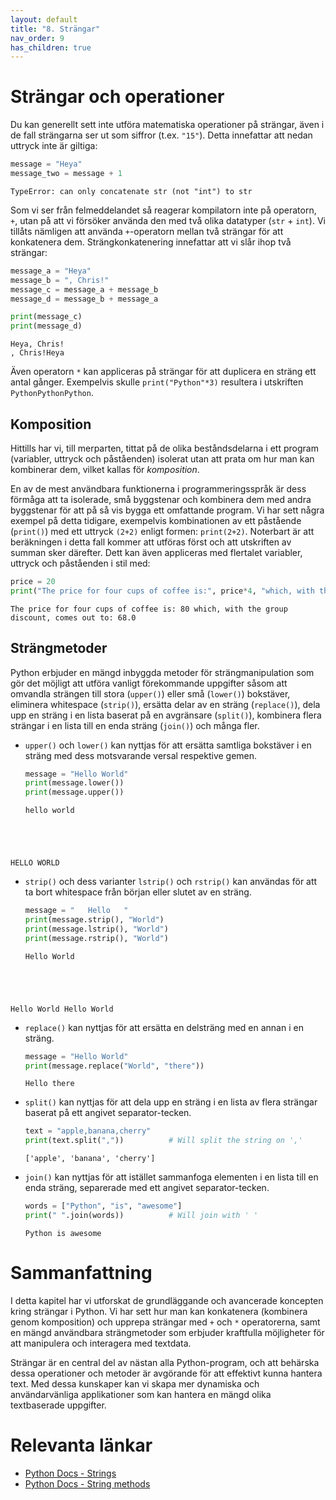 ```yaml
---
layout: default
title: "8. Strängar"
nav_order: 9
has_children: true
---
```


# Strängar och operationer
Du kan generellt sett inte utföra matematiska operationer på strängar, även i de fall strängarna ser ut som siffror (t.ex. `"15"`). Detta innefattar att nedan uttryck inte är giltiga:
```python
message = "Heya"
message_two = message + 1
```
<div class="code-example" markdown="1">
<pre><code>TypeError: can only concatenate str (not "int") to str</code></pre>
</div>

Som vi ser från felmeddelandet så reagerar kompilatorn inte på operatorn, `+`, utan på att vi försöker använda den med två olika datatyper (`str` + `int`). Vi tillåts nämligen att använda `+`-operatorn mellan två strängar för att konkatenera dem. Strängkonkatenering innefattar att vi slår ihop två strängar:
```python
message_a = "Heya"
message_b = ", Chris!"
message_c = message_a + message_b
message_d = message_b + message_a

print(message_c)
print(message_d)
```
<div class="code-example" markdown="1">
<pre><code>Heya, Chris!
, Chris!Heya</code></pre>
</div>

Även operatorn `*` kan appliceras på strängar för att duplicera en sträng ett antal gånger. Exempelvis skulle `print("Python"*3)` resultera i utskriften `PythonPythonPython`.

## Komposition
Hittills har vi, till merparten, tittat på de olika beståndsdelarna i ett program (variabler, uttryck och påståenden) isolerat utan att prata om hur man kan kombinerar dem, vilket kallas för _komposition_.

En av de mest användbara funktionerna i programmeringsspråk är dess förmåga att ta isolerade, små byggstenar och kombinera dem med andra byggstenar för att på så vis bygga ett omfattande program. Vi har sett några exempel på detta tidigare, exempelvis kombinationen av ett påstående (`print()`) med ett uttryck `(2+2)` enligt formen: `print(2+2)`. Noterbart är att beräkningen i detta fall kommer att utföras först och att utskriften av summan sker därefter. Dett kan även appliceras med flertalet variabler, uttryck och påståenden i stil med:
```python
price = 20
print("The price for four cups of coffee is:", price*4, "which, with the group discount, comes out to:", price*4 - ((price*4)/100)*15)
```
<div class="code-example" markdown="1">
<pre><code>The price for four cups of coffee is: 80 which, with the group discount, comes out to: 68.0</code></pre>
</div>

## Strängmetoder
Python erbjuder en mängd inbyggda metoder för strängmanipulation som gör det möjligt att utföra vanligt förekommande uppgifter såsom att omvandla strängen till stora (`upper()`) eller små (`lower()`) bokstäver, eliminera whitespace (`strip()`), ersätta delar av en sträng (`replace()`), dela upp en sträng i en lista baserat på en avgränsare (`split()`), kombinera flera strängar i en lista till en enda sträng (`join()`) och många fler.

- `upper()` och `lower()` kan nyttjas för att ersätta samtliga bokstäver i en sträng med dess motsvarande versal respektive gemen.
   ```python
   message = "Hello World"
   print(message.lower())                      
   print(message.upper())                       
   ```
   <div class="code-example" markdown="1">
   <pre><code>hello world
HELLO WORLD
   </code></pre>
   </div>

* `strip()` och dess varianter `lstrip()` och `rstrip()` kan användas för att ta bort whitespace från början eller slutet av en sträng.
   ```python
   message = "   Hello   "
   print(message.strip(), "World")                       
   print(message.lstrip(), "World")  
   print(message.rstrip(), "World")                    
   ```
   <div class="code-example" markdown="1">
   <pre><code>Hello World
Hello    World
   Hello World</code></pre>
   </div>

* `replace()` kan nyttjas för att ersätta en delsträng med en annan i en sträng.
   ```python
   message = "Hello World"
   print(message.replace("World", "there"))                         
   ```
   <div class="code-example" markdown="1">
   <pre><code>Hello there</code></pre>
   </div>

* `split()` kan nyttjas för att dela upp en sträng i en lista av flera strängar baserat på ett angivet separator-tecken. 
   ```python
   text = "apple,banana,cherry"
   print(text.split(","))          # Will split the string on ','                  
   ```
   <div class="code-example" markdown="1">
   <pre><code>['apple', 'banana', 'cherry']</code></pre>
   </div>

* `join()` kan nyttjas för att istället sammanfoga elementen i en lista till en enda sträng, separerade med ett angivet separator-tecken.
   ```python
   words = ["Python", "is", "awesome"]
   print(" ".join(words))          # Will join with ' '               
   ```
   <div class="code-example" markdown="1">
   <pre><code>Python is awesome</code></pre>
   </div>

# Sammanfattning
I detta kapitel har vi utforskat de grundläggande och avancerade koncepten kring strängar i Python. Vi har sett hur man kan konkatenera (kombinera genom komposition) och upprepa strängar med `+` och `*` operatorerna, samt en mängd användbara strängmetoder som erbjuder kraftfulla möjligheter för att manipulera och interagera med textdata.

Strängar är en central del av nästan alla Python-program, och att behärska dessa operationer och metoder är avgörande för att effektivt kunna hantera text. Med dessa kunskaper kan vi skapa mer dynamiska och användarvänliga applikationer som kan hantera en mängd olika textbaserade uppgifter.

# Relevanta länkar
* [Python Docs - Strings](https://docs.python.org/3/library/stdtypes.html#text-sequence-type-str)
* [Python Docs - String methods](https://docs.python.org/3/library/stdtypes.html#string-methods)